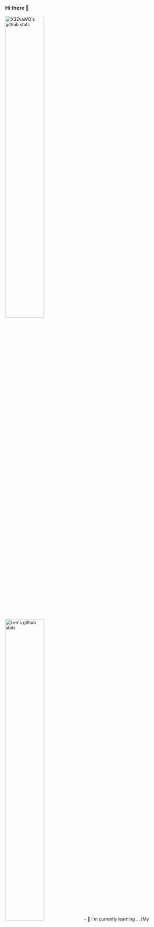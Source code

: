 ### Hi there 👋
<img alt="X3ZvaWQ's github stats" width="50%" src="https://github-readme-stats.vercel.app/api?username=X3ZvaWQ&count_private=true&&show_icons=true">
<img alt="Len's github stats" width="50%" src="https://github-readme-stats.vercel.app/api/top-langs/?username=X3ZvaWQ&hide_title=true&layout=compact">
- 🌱 I'm currently learning ...    [My Blog](https://blog.x3zvawq.xyz/)

<!--
**X3ZvaWQ/X3ZvaWQ** is a ✨ _special_ ✨ repository because its `README.md` (this file) appears on your GitHub profile.
Here are some ideas to get you started:

- 🔭 I’m currently working on ...
- 👯 I’m looking to collaborate on ...
- 🤔 I’m looking for help with ...
- 💬 Ask me about ...
- 📫 How to reach me: ...
- 😄 Pronouns: ...
- ⚡ Fun fact: ...
-->
